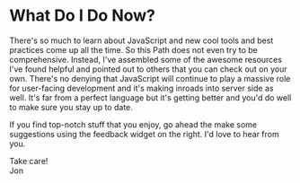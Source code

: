 # What Do I Do Now?

There's so much to learn about JavaScript and new cool tools and best practices come up all the time. So this Path does not even try to be comprehensive. Instead, I've assembled some of the awesome resources I've found helpful and pointed out to others that you can check out on your own. There's no denying that JavaScript will continue to play a massive role for user-facing development and it's making inroads into server side as well. It's far from a perfect language but it's getting better and you'd do well to make sure you stay up to date.

If you find top-notch stuff that you enjoy, go ahead the make some suggestions using the feedback widget on the right. I'd love to hear from you.

Take care!  
Jon
